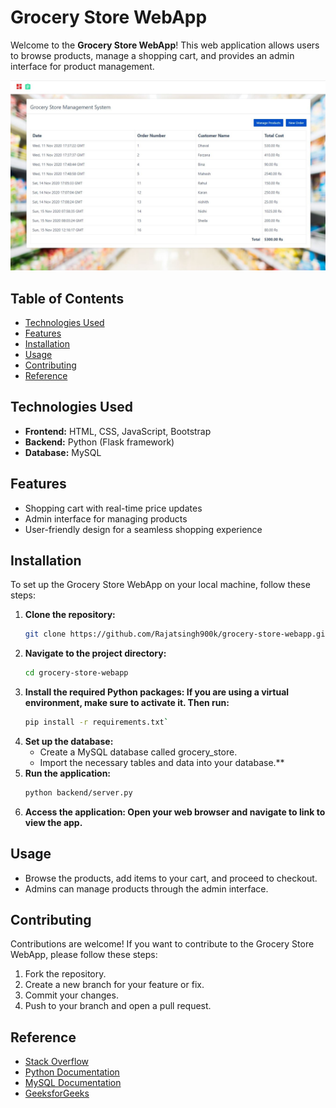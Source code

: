 # Grocery Store WebApp

Welcome to the **Grocery Store WebApp**! This web application allows users to browse products, manage a shopping cart, and provides an admin interface for product management.

![](homepage.JPG)


## Table of Contents
- [Technologies Used](#technologies-used)
- [Features](#features)
- [Installation](#installation)
- [Usage](#usage)
- [Contributing](#contributing)
- [Reference](reference)

## Technologies Used
- **Frontend:** HTML, CSS, JavaScript, Bootstrap
- **Backend:** Python (Flask framework)
- **Database:** MySQL

## Features
- Shopping cart with real-time price updates
- Admin interface for managing products
- User-friendly design for a seamless shopping experience

## Installation

To set up the Grocery Store WebApp on your local machine, follow these steps:

1. **Clone the repository:**
   ```bash
   git clone https://github.com/Rajatsingh900k/grocery-store-webapp.git
2. **Navigate to the project directory:**
   ```bash
   cd grocery-store-webapp
3. **Install the required Python packages: If you are using a virtual environment, make sure to activate it. Then run:**
    ```bash
   pip install -r requirements.txt`

4. **Set up the database:**
    - Create a MySQL database called grocery_store.
    - Import the necessary tables and data into your database.**
5. **Run the application:**
    ```bash
    python backend/server.py
6. **Access the application: Open your web browser and navigate to link to view the app.**

## Usage
  - Browse the products, add items to your cart, and proceed to checkout.
  - Admins can manage products through the admin interface.

## Contributing
  Contributions are welcome! If you want to contribute to the Grocery Store WebApp, please follow these steps:
  1. Fork the repository.
  2. Create a new branch for your feature or fix.
  3. Commit your changes.
  5. Push to your branch and open a pull request.
## Reference
   - [Stack Overflow](https://stackoverflow.com)
   - [Python Documentation](https://docs.python.org/3/)
   - [MySQL Documentation](https://dev.mysql.com/doc/)
   - [GeeksforGeeks](https://www.geeksforgeeks.org/)

